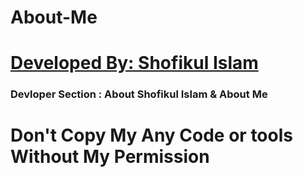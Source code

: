 # About-Me
<h1><a href="https://www.facebook.com/S80F9KU50">Developed By: Shofikul Islam </a></h1>
<h3>Devloper Section : About Shofikul Islam & About Me</h3>
<h1>Don't Copy My Any Code or tools Without My Permission</h1>

